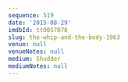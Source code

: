 ```yaml
---
sequence: 519
date: '2015-08-29'
imdbId: tt0057078
slug: the-whip-and-the-body-1963
venue: null
venueNotes: null
medium: Shudder
mediumNotes: null
---
```


